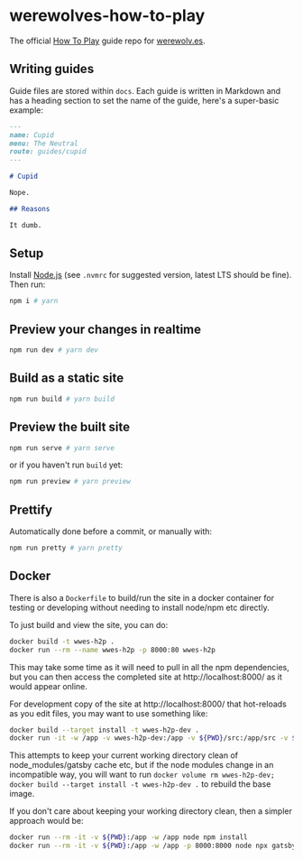 # werewolves-how-to-play

The official [How To Play](https://werewolv.es/guides) guide repo for [werewolv.es](https://werewolv.es).

## Writing guides

Guide files are stored within `docs`. Each guide is written in Markdown and has a heading section to set the name of the guide, here's a super-basic example:

```markdown
---
name: Cupid
menu: The Neutral
route: guides/cupid
---

# Cupid

Nope.

## Reasons

It dumb.
```

## Setup

Install [Node.js](https://nodejs.org/en/) (see `.nvmrc` for suggested version, latest LTS should be fine). Then run:

```sh
npm i # yarn
```

## Preview your changes in realtime

```sh
npm run dev # yarn dev
```

## Build as a static site

```sh
npm run build # yarn build
```

## Preview the built site

```sh
npm run serve # yarn serve
```

or if you haven't run `build` yet:

```sh
npm run preview # yarn preview
```

## Prettify

Automatically done before a commit, or manually with:

```sh
npm run pretty # yarn pretty
```

## Docker

There is also a `Dockerfile` to build/run the site in a docker container for testing or developing without needing to install node/npm etc directly.

To just build and view the site, you can do:

```sh
docker build -t wwes-h2p .
docker run --rm --name wwes-h2p -p 8000:80 wwes-h2p
```
This may take some time as it will need to pull in all the npm dependencies, but you can then access the completed site at http://localhost:8000/ as it would appear online.


For development copy of the site at http://localhost:8000/ that hot-reloads as you edit files, you may want to use something like:
```sh
docker build --target install -t wwes-h2p-dev .
docker run -it -w /app -v wwes-h2p-dev:/app -v ${PWD}/src:/app/src -v ${PWD}/static:/app/static -v ${PWD}/gatsby-config.js:/app/gatsby-config.js -v ${PWD}/doczrc.js:/app/doczrc.js --rm -p 8000:8000 wwes-h2p-dev npx gatsby develop --host=0.0.0.0
```

This attempts to keep your current working directory clean of node_modules/gatsby cache etc, but if the node modules change in an incompatible way, you will want to run `docker volume rm wwes-h2p-dev; docker build --target install -t wwes-h2p-dev .` to rebuild the base image.

If you don't care about keeping your working directory clean, then a simpler approach would be:
```sh
docker run --rm -it -v ${PWD}:/app -w /app node npm install
docker run --rm -it -v ${PWD}:/app -w /app -p 8000:8000 node npx gatsby develop --host=0.0.0.0
```
